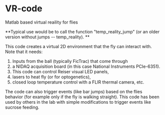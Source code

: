 # VR-code
 Matlab based virtual reaility for flies

**Typical use would be to call the function "temp_reality_jump" (or an older version without jumps -- temp_reality). **

This code creates a virtual 2D environment that the fly can interact with. Note that it needs:
1) Inputs from the ball (typically FicTrac) that come through 
2) a NIDAQ acquisition board (in this case National Instruments PCIe-6351).
3) This code can control Reiser visual LED panels,
4) lasers to heat fly (or for optogenetics), 
5) closed loop temperature control with a FLIR thermal camera, etc. 

The code can also trigger events (like bar jumps) based on the flies behavior (for example only if the fly is walking straight). This code has been used by others in the lab with simple modifications to trigger events like sucrose feeding.  
